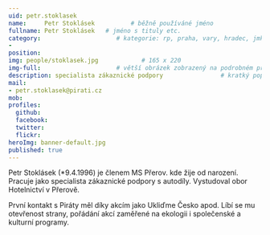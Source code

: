 ```yaml
---
uid: petr.stoklasek
name:     Petr Stoklásek          # běžně používáné jméno
fullname: Petr Stoklásek   # jméno s tituly etc.
category:                     # kategorie: rp, praha, vary, hradec, jmk, senat
- 
position:
img: people/stoklasek.jpg            # 165 x 220
img-full:                     # větší obrázek zobrazený na podrobném profilu
description: specialista zákaznické podpory                # kratký popis, max 160 znaků
mail:
- petr.stoklasek@pirati.cz
mob:         
profiles:
  github:
  facebook:       
  twitter:        
  flickr:       
heroImg: banner-default.jpg
published: true
---
```

Petr Stoklásek (*9.4.1996) je členem MS Přerov. kde žije od narození. Pracuje jako specialista zákaznické podpory s autodíly. Vystudoval obor Hotelnictví v Přerově.

První kontakt s Piráty měl díky akcím jako Ukliďme Česko apod. Líbí se mu otevřenost strany, pořádání akcí zaměřené na ekologii i společenské a kulturní programy.

